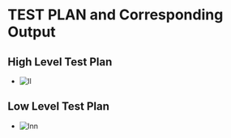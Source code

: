# TEST PLAN and Corresponding Output

## High Level Test Plan
* ![ll](https://user-images.githubusercontent.com/101458461/160382032-c4f3a4d4-3ea5-4099-9556-399788afc797.PNG)

## Low Level Test Plan
* ![lnn](https://user-images.githubusercontent.com/101458461/160382194-0d239d36-d35d-4e14-8e7d-b8911ea325ce.PNG)
